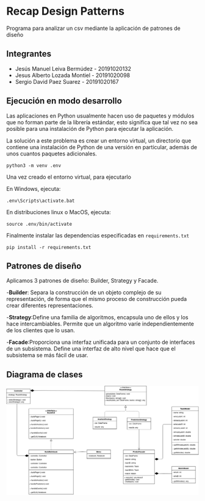 # Recap Design Patterns

Programa para analizar un csv mediante la aplicación de patrones de diseño

## Integrantes
- Jesús Manuel Leiva Bermúdez - 20191020132
- Jesus Alberto Lozada Montiel - 20191020098
- Sergio David Paez Suarez - 20191020167

## Ejecución en modo desarrollo

Las aplicaciones en Python usualmente hacen uso de paquetes y módulos que no forman parte de la librería estándar, esto significa que tal vez no sea posible para una instalación de Python para ejecutar la aplicación.

La solución a este problema es crear un entorno virtual, un directorio que contiene una instalación de Python de una versión en particular, además de unos cuantos paquetes adicionales.

```
python3 -m venv .env
```

Una vez creado el entorno virtual, para ejecutarlo

En Windows, ejecuta:

```
.env\Scripts\activate.bat
```

En distribuciones linux o MacOS, ejecuta:
```
source .env/bin/activate
```

Finalmente instalar las dependencias especificadas en `requirements.txt`

```
pip install -r requirements.txt
```

## Patrones de diseño

Aplicamos 3 patrones de diseño: Builder, Strategy y Facade.

-**Builder**:     Separa la construcción de un objeto complejo de su representación, de forma que el mismo proceso de construcción pueda crear diferentes representaciones.

-**Strategy**:Define una familia de algoritmos, encapsula uno de ellos y los hace intercambiables. Permite que un algoritmo varíe independientemente de los clientes que lo usan.

-**Facade**:Proporciona una interfaz unificada para un conjunto de interfaces de un subsistema. Define una interfaz de alto nivel que hace que el subsistema se más fácil de usar.


## Diagrama de clases

![Diagrama_clases](docs/Patrones.png)
